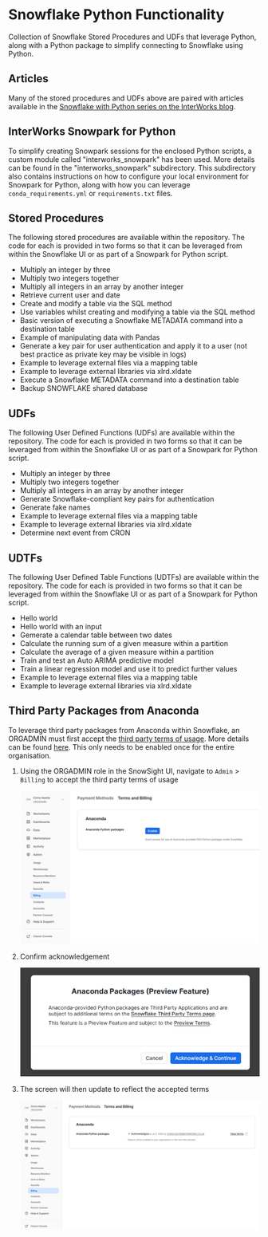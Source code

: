 
# Snowflake Python Functionality

Collection of Snowflake Stored Procedures and UDFs that leverage Python, along with a Python package to simplify connecting to Snowflake using Python.

## Articles

Many of the stored procedures and UDFs above are paired with articles available in the [Snowflake with Python series on the InterWorks blog](https://interworks.com/blog/series/snowflake-with-python).

## InterWorks Snowpark for Python

To simplify creating Snowpark sessions for the enclosed Python scripts, a custom module called "interworks_snowpark" has been used. More details can be found in the "interworks_snowpark" subdirectory. This subdirectory also contains instructions on how to configure your local environment for Snowpark for Python, along with how you can leverage `conda_requirements.yml` or `requirements.txt` files.

## Stored Procedures

The following stored procedures are available within the repository. The code for each is provided in two forms so that it can be leveraged from within the Snowflake UI or as part of a Snowpark for Python script.

- Multiply an integer by three
- Multiply two integers together
- Multiply all integers in an array by another integer
- Retrieve current user and date
- Create and modify a table via the SQL method
- Use variables whilst creating and modifying a table via the SQL method
- Basic version of executing a Snowflake METADATA command into a destination table
- Example of manipulating data with Pandas
- Generate a key pair for user authentication and apply it to a user (not best practice as private key may be visible in logs)
- Example to leverage external files via a mapping table
- Example to leverage external libraries via xlrd.xldate
- Execute a Snowflake METADATA command into a destination table
- Backup SNOWFLAKE shared database

## UDFs

The following User Defined Functions (UDFs) are available within the repository. The code for each is provided in two forms so that it can be leveraged from within the Snowflake UI or as part of a Snowpark for Python script.

- Multiply an integer by three
- Multiply two integers together
- Multiply all integers in an array by another integer
- Generate Snowflake-compliant key pairs for authentication
- Generate fake names
- Example to leverage external files via a mapping table
- Example to leverage external libraries via xlrd.xldate
- Determine next event from CRON

## UDTFs

The following User Defined Table Functions (UDTFs) are available within the repository. The code for each is provided in two forms so that it can be leveraged from within the Snowflake UI or as part of a Snowpark for Python script.

- Hello world
- Hello world with an input
- Gemerate a calendar table between two dates
- Calculate the running sum of a given measure within a partition
- Calculate the average of a given measure within a partition
- Train and test an Auto ARIMA predictive model
- Train a linear regression model and use it to predict further values
- Example to leverage external files via a mapping table
- Example to leverage external libraries via xlrd.xldate

## Third Party Packages from Anaconda

To leverage third party packages from Anaconda within Snowflake, an ORGADMIN must first accept the [third party terms of usage](https://www.snowflake.com/legal/third-party-terms/). More details can be found [here](https://docs.snowflake.com/en/developer-guide/udf/python/udf-python-packages.html#using-third-party-packages-from-anaconda). This only needs to be enabled once for the entire organisation.

1. Using the ORGADMIN role in the SnowSight UI, navigate to `Admin` > `Billing` to accept the third party terms of usage

    ![Snowpark Anaconda Terms](interworks_snowpark/images/Snowpark_Anaconda_Terms_1.png)

2. Confirm acknowledgement

    ![Snowpark Anaconda Terms](interworks_snowpark/images/Snowpark_Anaconda_Terms_2.png)

3. The screen will then update to reflect the accepted terms

    ![Snowpark Anaconda Terms](interworks_snowpark/images/Snowpark_Anaconda_Terms_3.png)
